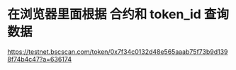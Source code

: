 # 在浏览器里面根据 合约和 token_id 查询数据
https://testnet.bscscan.com/token/0x7f34c0132d48e565aaab75f73b9d1398f74b4c47?a=636174
